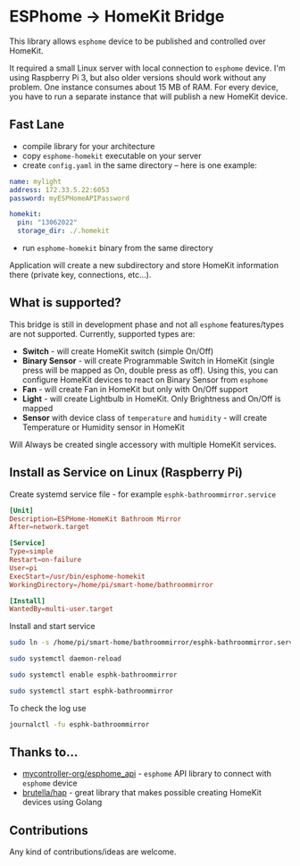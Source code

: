 # ESPhome -> HomeKit Bridge

This library allows `esphome` device to be published and controlled over HomeKit. 

It required a small Linux server with local connection to `esphome` device. I'm using Raspberry Pi 3, but also older versions should work without any problem. One instance consumes about 15 MB of RAM. For every device, you have to run a separate instance that will publish a new HomeKit device.

## Fast Lane

- compile library for your architecture
- copy `esphome-homekit` executable on your server
- create `config.yaml` in the same directory – here is one example:
```yaml
name: mylight
address: 172.33.5.22:6053
password: myESPHomeAPIPassword

homekit:
  pin: "13062022"
  storage_dir: ./.homekit
```

- run `esphome-homekit` binary from the same directory

Application will create a new subdirectory and store HomeKit information there (private key, connections, etc...).

## What is supported?

This bridge is still in development phase and not all `esphome` features/types are not supported. Currently, supported types are:

- **Switch** - will create HomeKit switch (simple On/Off)
- **Binary Sensor** - will create Programmable Switch in HomeKit (single press will be mapped as On, double press as off). Using this, you can configure HomeKit devices to react on Binary Sensor from `esphome`
- **Fan** - will create Fan in HomeKit but only with On/Off support
- **Light** - will create Lightbulb in HomeKit. Only Brightness and On/Off is mapped
- **Sensor** with device class of `temperature` and `humidity` - will create Temperature or Humidity sensor in HomeKit

Will Always be created single accessory with multiple HomeKit services.

## Install as Service on Linux (Raspberry Pi)

Create systemd service file - for example `esphk-bathroommirror.service`

```conf
[Unit]
Description=ESPHome-HomeKit Bathroom Mirror
After=network.target

[Service]
Type=simple
Restart=on-failure
User=pi
ExecStart=/usr/bin/esphome-homekit
WorkingDirectory=/home/pi/smart-home/bathroommirror

[Install]
WantedBy=multi-user.target

```

Install and start service

```bash
sudo ln -s /home/pi/smart-home/bathroommirror/esphk-bathroommirror.service /lib/systemd/system/esphk-bathroommirror.service

sudo systemctl daemon-reload

sudo systemctl enable esphk-bathroommirror

sudo systemctl start esphk-bathroommirror
```

To check the log use

```bash
journalctl -fu esphk-bathroommirror
```



## Thanks to...
- [mycontroller-org/esphome_api](https://github.com/mycontroller-org/esphome_api) - `esphome` API library to connect with `esphome` device
- [brutella/hap](https://github.com/brutella/hap) - great library that makes possible creating HomeKit devices using Golang

## Contributions

Any kind of contributions/ideas are welcome.